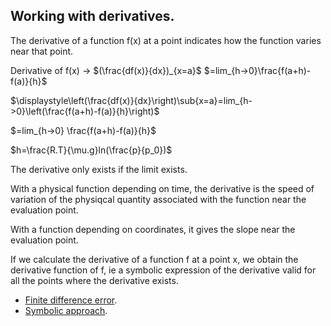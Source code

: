 ## Working with derivatives.

The derivative of a function f(x) at a point indicates how the function varies near that point.

Derivative of f(x) -> $(\frac{df(x)}{dx})_{x=a}$ $=lim_{h->0}\frac{f(a+h)-f(a)}{h}$

$\displaystyle\left(\frac{df(x)}{dx}\right)\sub{x=a}=lim_{h->0}\left(\frac{f(a+h)-f(a)}{h}\right)$

$=lim_{h->0} \frac{f(a+h)-f(a)}{h}$

$h=\frac{R.T}{\mu.g}ln(\frac{p}{p_0})$
 
The derivative only exists if the limit exists.

With a physical function depending on time, the derivative is the speed of variation of the physiqcal quantity associated with the function near the evaluation point.

With a function depending on coordinates, it gives the slope near the evaluation point.

If we calculate the derivative of a function f at a point x, we obtain the derivative function of f, ie a symbolic expression of the derivative valid for all the points where the derivative exists.

- [Finite difference error](err_der_geo.py).
- [Symbolic approach](der_sympy.py).

